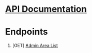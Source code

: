 # [API Documentation](https://developer.accuweather.com)
# Endpoints
1. [GET] [Admin Area List](https://developer.accuweather.com/core-weather/list#administrative-area-list-by-country-code)
